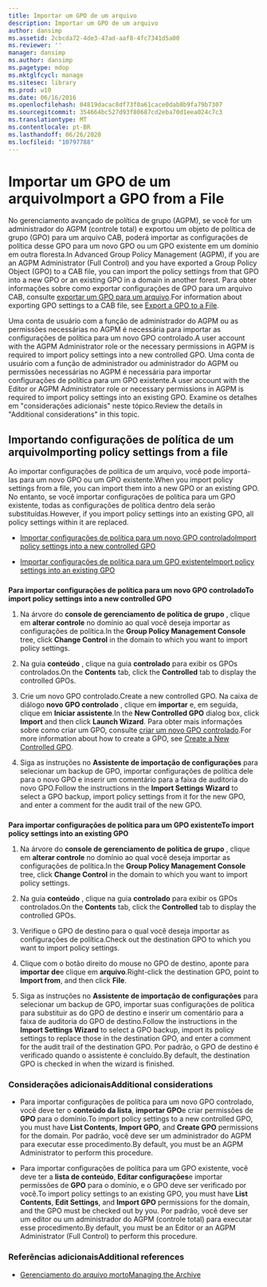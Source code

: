 ```yaml
---
title: Importar um GPO de um arquivo
description: Importar um GPO de um arquivo
author: dansimp
ms.assetid: 2cbcda72-4de3-47ad-aaf8-4fc7341d5a00
ms.reviewer: ''
manager: dansimp
ms.author: dansimp
ms.pagetype: mdop
ms.mktglfcycl: manage
ms.sitesec: library
ms.prod: w10
ms.date: 06/16/2016
ms.openlocfilehash: 04819dacac8df73f0a61cace0dab8b9fa79b7307
ms.sourcegitcommit: 354664bc527d93f80687cd2eba70d1eea024c7c3
ms.translationtype: MT
ms.contentlocale: pt-BR
ms.lasthandoff: 06/26/2020
ms.locfileid: "10797788"
---
```

# <span data-ttu-id="ea2b3-103">Importar um GPO de um arquivo</span><span class="sxs-lookup"><span data-stu-id="ea2b3-103">Import a GPO from a File</span></span>


<span data-ttu-id="ea2b3-104">No gerenciamento avançado de política de grupo (AGPM), se você for um administrador do AGPM (controle total) e exportou um objeto de política de grupo (GPO) para um arquivo CAB, poderá importar as configurações de política desse GPO para um novo GPO ou um GPO existente em um domínio em outra floresta.</span><span class="sxs-lookup"><span data-stu-id="ea2b3-104">In Advanced Group Policy Management (AGPM), if you are an AGPM Administrator (Full Control) and you have exported a Group Policy Object (GPO) to a CAB file, you can import the policy settings from that GPO into a new GPO or an existing GPO in a domain in another forest.</span></span> <span data-ttu-id="ea2b3-105">Para obter informações sobre como exportar configurações de GPO para um arquivo CAB, consulte [exportar um GPO para um arquivo](export-a-gpo-to-a-file.md).</span><span class="sxs-lookup"><span data-stu-id="ea2b3-105">For information about exporting GPO settings to a CAB file, see [Export a GPO to a File](export-a-gpo-to-a-file.md).</span></span>

<span data-ttu-id="ea2b3-106">Uma conta de usuário com a função de administrador do AGPM ou as permissões necessárias no AGPM é necessária para importar as configurações de política para um novo GPO controlado.</span><span class="sxs-lookup"><span data-stu-id="ea2b3-106">A user account with the AGPM Administrator role or the necessary permissions in AGPM is required to import policy settings into a new controlled GPO.</span></span> <span data-ttu-id="ea2b3-107">Uma conta de usuário com a função de administrador ou administrador do AGPM ou permissões necessárias no AGPM é necessária para importar configurações de política para um GPO existente.</span><span class="sxs-lookup"><span data-stu-id="ea2b3-107">A user account with the Editor or AGPM Administrator role or necessary permissions in AGPM is required to import policy settings into an existing GPO.</span></span> <span data-ttu-id="ea2b3-108">Examine os detalhes em "considerações adicionais" neste tópico.</span><span class="sxs-lookup"><span data-stu-id="ea2b3-108">Review the details in "Additional considerations" in this topic.</span></span>

## <span data-ttu-id="ea2b3-109">Importando configurações de política de um arquivo</span><span class="sxs-lookup"><span data-stu-id="ea2b3-109">Importing policy settings from a file</span></span>


<span data-ttu-id="ea2b3-110">Ao importar configurações de política de um arquivo, você pode importá-las para um novo GPO ou um GPO existente.</span><span class="sxs-lookup"><span data-stu-id="ea2b3-110">When you import policy settings from a file, you can import them into a new GPO or an existing GPO.</span></span> <span data-ttu-id="ea2b3-111">No entanto, se você importar configurações de política para um GPO existente, todas as configurações de política dentro dela serão substituídas.</span><span class="sxs-lookup"><span data-stu-id="ea2b3-111">However, if you import policy settings into an existing GPO, all policy settings within it are replaced.</span></span>

-   [<span data-ttu-id="ea2b3-112">Importar configurações de política para um novo GPO controlado</span><span class="sxs-lookup"><span data-stu-id="ea2b3-112">Import policy settings into a new controlled GPO</span></span>](#bkmk-new)

-   [<span data-ttu-id="ea2b3-113">Importar configurações de política para um GPO existente</span><span class="sxs-lookup"><span data-stu-id="ea2b3-113">Import policy settings into an existing GPO</span></span>](#bkmk-existing)

### <a href="" id="bkmk-new"></a>

**<span data-ttu-id="ea2b3-114">Para importar configurações de política para um novo GPO controlado</span><span class="sxs-lookup"><span data-stu-id="ea2b3-114">To import policy settings into a new controlled GPO</span></span>**

1.  <span data-ttu-id="ea2b3-115">Na árvore do **console de gerenciamento de política de grupo** , clique em **alterar controle** no domínio ao qual você deseja importar as configurações de política.</span><span class="sxs-lookup"><span data-stu-id="ea2b3-115">In the **Group Policy Management Console** tree, click **Change Control** in the domain to which you want to import policy settings.</span></span>

2.  <span data-ttu-id="ea2b3-116">Na guia **conteúdo** , clique na guia **controlado** para exibir os GPOs controlados.</span><span class="sxs-lookup"><span data-stu-id="ea2b3-116">On the **Contents** tab, click the **Controlled** tab to display the controlled GPOs.</span></span>

3.  <span data-ttu-id="ea2b3-117">Crie um novo GPO controlado.</span><span class="sxs-lookup"><span data-stu-id="ea2b3-117">Create a new controlled GPO.</span></span> <span data-ttu-id="ea2b3-118">Na caixa de diálogo **novo GPO controlado** , clique em **importar** e, em seguida, clique em **Iniciar assistente**.</span><span class="sxs-lookup"><span data-stu-id="ea2b3-118">In the **New Controlled GPO** dialog box, click **Import** and then click **Launch Wizard**.</span></span> <span data-ttu-id="ea2b3-119">Para obter mais informações sobre como criar um GPO, consulte [criar um novo GPO controlado](create-a-new-controlled-gpo-agpm40.md).</span><span class="sxs-lookup"><span data-stu-id="ea2b3-119">For more information about how to create a GPO, see [Create a New Controlled GPO](create-a-new-controlled-gpo-agpm40.md).</span></span>

4.  <span data-ttu-id="ea2b3-120">Siga as instruções no **Assistente de importação de configurações** para selecionar um backup de GPO, importar configurações de política dele para o novo GPO e inserir um comentário para a faixa de auditoria do novo GPO.</span><span class="sxs-lookup"><span data-stu-id="ea2b3-120">Follow the instructions in the **Import Settings Wizard** to select a GPO backup, import policy settings from it for the new GPO, and enter a comment for the audit trail of the new GPO.</span></span>

### <a href="" id="bkmk-existing"></a>

**<span data-ttu-id="ea2b3-121">Para importar configurações de política para um GPO existente</span><span class="sxs-lookup"><span data-stu-id="ea2b3-121">To import policy settings into an existing GPO</span></span>**

1.  <span data-ttu-id="ea2b3-122">Na árvore do **console de gerenciamento de política de grupo** , clique em **alterar controle** no domínio ao qual você deseja importar as configurações de política.</span><span class="sxs-lookup"><span data-stu-id="ea2b3-122">In the **Group Policy Management Console** tree, click **Change Control** in the domain to which you want to import policy settings.</span></span>

2.  <span data-ttu-id="ea2b3-123">Na guia **conteúdo** , clique na guia **controlado** para exibir os GPOs controlados.</span><span class="sxs-lookup"><span data-stu-id="ea2b3-123">On the **Contents** tab, click the **Controlled** tab to display the controlled GPOs.</span></span>

3.  <span data-ttu-id="ea2b3-124">Verifique o GPO de destino para o qual você deseja importar as configurações de política.</span><span class="sxs-lookup"><span data-stu-id="ea2b3-124">Check out the destination GPO to which you want to import policy settings.</span></span>

4.  <span data-ttu-id="ea2b3-125">Clique com o botão direito do mouse no GPO de destino, aponte para **importar de**e clique em **arquivo**.</span><span class="sxs-lookup"><span data-stu-id="ea2b3-125">Right-click the destination GPO, point to **Import from**, and then click **File**.</span></span>

5.  <span data-ttu-id="ea2b3-126">Siga as instruções no **Assistente de importação de configurações** para selecionar um backup de GPO, importar suas configurações de política para substituir as do GPO de destino e inserir um comentário para a faixa de auditoria do GPO de destino.</span><span class="sxs-lookup"><span data-stu-id="ea2b3-126">Follow the instructions in the **Import Settings Wizard** to select a GPO backup, import its policy settings to replace those in the destination GPO, and enter a comment for the audit trail of the destination GPO.</span></span> <span data-ttu-id="ea2b3-127">Por padrão, o GPO de destino é verificado quando o assistente é concluído.</span><span class="sxs-lookup"><span data-stu-id="ea2b3-127">By default, the destination GPO is checked in when the wizard is finished.</span></span>

### <span data-ttu-id="ea2b3-128">Considerações adicionais</span><span class="sxs-lookup"><span data-stu-id="ea2b3-128">Additional considerations</span></span>

-   <span data-ttu-id="ea2b3-129">Para importar configurações de política para um novo GPO controlado, você deve ter o **conteúdo da lista**, **importar GPO**e criar permissões de **GPO** para o domínio.</span><span class="sxs-lookup"><span data-stu-id="ea2b3-129">To import policy settings to a new controlled GPO, you must have **List Contents**, **Import GPO**, and **Create GPO** permissions for the domain.</span></span> <span data-ttu-id="ea2b3-130">Por padrão, você deve ser um administrador do AGPM para executar esse procedimento.</span><span class="sxs-lookup"><span data-stu-id="ea2b3-130">By default, you must be an AGPM Administrator to perform this procedure.</span></span>

-   <span data-ttu-id="ea2b3-131">Para importar configurações de política para um GPO existente, você deve ter a **lista de conteúdo**, **Editar configurações**e importar permissões de **GPO** para o domínio, e o GPO deve ser verificado por você.</span><span class="sxs-lookup"><span data-stu-id="ea2b3-131">To import policy settings to an existing GPO, you must have **List Contents**, **Edit Settings**, and **Import GPO** permissions for the domain, and the GPO must be checked out by you.</span></span> <span data-ttu-id="ea2b3-132">Por padrão, você deve ser um editor ou um administrador do AGPM (controle total) para executar esse procedimento.</span><span class="sxs-lookup"><span data-stu-id="ea2b3-132">By default, you must be an Editor or an AGPM Administrator (Full Control) to perform this procedure.</span></span>

### <span data-ttu-id="ea2b3-133">Referências adicionais</span><span class="sxs-lookup"><span data-stu-id="ea2b3-133">Additional references</span></span>

-   [<span data-ttu-id="ea2b3-134">Gerenciamento do arquivo morto</span><span class="sxs-lookup"><span data-stu-id="ea2b3-134">Managing the Archive</span></span>](managing-the-archive-agpm40.md)

 

 





